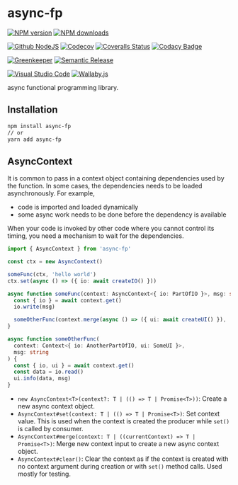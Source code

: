 # async-fp

[![NPM version][npm-image]][npm-url]
[![NPM downloads][downloads-image]][downloads-url]

[![Github NodeJS][github-nodejs]][github-action-url]
[![Codecov][codecov-image]][codecov-url]
[![Coveralls Status][coveralls-image]][coveralls-url]
[![Codacy Badge][codacy-image]][codacy-url]

[![Greenkeeper][greenkeeper-image]][greenkeeper-url]
[![Semantic Release][semantic-release-image]][semantic-release-url]

[![Visual Studio Code][vscode-image]][vscode-url]
[![Wallaby.js][wallaby-image]][wallaby-url]

async functional programming library.

## Installation

```sh
npm install async-fp
// or
yarn add async-fp
```

## AsyncContext

It is common to pass in a context object containing dependencies used by the function.
In some cases, the dependencies needs to be loaded asynchronously. For example,

- code is imported and loaded dynamically
- some async work needs to be done before the dependency is available

When your code is invoked by other code where you cannot control its timing,
you need a mechanism to wait for the dependencies.

```ts
import { AsyncContext } from 'async-fp'

const ctx = new AsyncContext()

someFunc(ctx, 'hello world')
ctx.set(async () => ({ io: await createIO() }))

async function someFunc(context: AsyncContext<{ io: PartOfIO }>, msg: string) {
  const { io } = await context.get()
  io.write(msg)

  someOtherFunc(context.merge(async () => ({ ui: await createUI() }), 'bye world')
}

async function someOtherFunc(
  context: Context<{ io: AnotherPartOfIO, ui: SomeUI }>,
  msg: string
) {
  const { io, ui } = await context.get()
  const data = io.read()
  ui.info(data, msg)
}
```

- `new AsyncContext<T>(context?: T | (() => T | Promise<T>))`: Create a new async context object.
- `AsyncContext#set(context: T | (() => T | Promise<T>)`: Set context value. This is used when the context is created the producer while `set()` is called by consumer.
- `AsyncContext#merge(context: T | ((currentContext) => T | Promise<T>)`: Merge new context input to create a new async context object.
- `AsyncContext#clear()`: Clear the context as if the context is created with no context argument during creation or with `set()` method calls. Used mostly for testing.

[codacy-image]: https://api.codacy.com/project/badge/Grade/569e678c65cf4481a172aaeb83b41aef
[codacy-url]: https://www.codacy.com/app/homawong/async-fp?utm_source=github.com&amp;utm_medium=referral&amp;utm_content=unional/async-fp&amp;utm_campaign=Badge_Grade
[codecov-image]: https://codecov.io/gh/unional/async-fp/branch/master/graph/badge.svg
[codecov-url]: https://codecov.io/gh/unional/async-fp
[coveralls-image]: https://coveralls.io/repos/github/unional/async-fp/badge.svg
[coveralls-url]: https://coveralls.io/github/unional/async-fp
[downloads-image]: https://img.shields.io/npm/dm/async-fp.svg?style=flat
[downloads-url]: https://npmjs.org/package/async-fp
[github-nodejs]: https://github.com/unional/async-fp/workflows/Node%20CI/badge.svg
[github-action-url]: https://github.com/unional/async-fp/actions
[greenkeeper-image]: https://badges.greenkeeper.io/unional/async-fp.svg
[greenkeeper-url]: https://greenkeeper.io/
[npm-image]: https://img.shields.io/npm/v/async-fp.svg?style=flat
[npm-url]: https://npmjs.org/package/async-fp
[semantic-release-image]: https://img.shields.io/badge/%20%20%F0%9F%93%A6%F0%9F%9A%80-semantic--release-e10079.svg
[semantic-release-url]: https://github.com/semantic-release/semantic-release
[vscode-image]: https://img.shields.io/badge/vscode-ready-green.svg
[vscode-url]: https://code.visualstudio.com/
[wallaby-image]: https://img.shields.io/badge/wallaby.js-configured-green.svg
[wallaby-url]: https://wallabyjs.com
